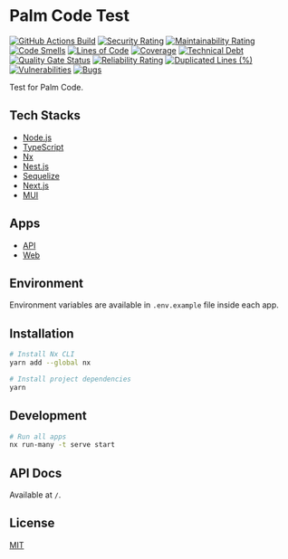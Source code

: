 # Palm Code Test

[![GitHub Actions Build](https://github.com/rafiandria23/palm-code-test/actions/workflows/ci.yaml/badge.svg)](https://github.com/rafiandria23/palm-code-test/actions/workflows/ci.yaml)
[![Security Rating](https://sonarcloud.io/api/project_badges/measure?project=rafiandria23_palm-code-test&metric=security_rating)](https://sonarcloud.io/summary/new_code?id=rafiandria23_palm-code-test)
[![Maintainability Rating](https://sonarcloud.io/api/project_badges/measure?project=rafiandria23_palm-code-test&metric=sqale_rating)](https://sonarcloud.io/summary/new_code?id=rafiandria23_palm-code-test)
[![Code Smells](https://sonarcloud.io/api/project_badges/measure?project=rafiandria23_palm-code-test&metric=code_smells)](https://sonarcloud.io/summary/new_code?id=rafiandria23_palm-code-test)
[![Lines of Code](https://sonarcloud.io/api/project_badges/measure?project=rafiandria23_palm-code-test&metric=ncloc)](https://sonarcloud.io/summary/new_code?id=rafiandria23_palm-code-test)
[![Coverage](https://sonarcloud.io/api/project_badges/measure?project=rafiandria23_palm-code-test&metric=coverage)](https://sonarcloud.io/summary/new_code?id=rafiandria23_palm-code-test)
[![Technical Debt](https://sonarcloud.io/api/project_badges/measure?project=rafiandria23_palm-code-test&metric=sqale_index)](https://sonarcloud.io/summary/new_code?id=rafiandria23_palm-code-test)
[![Quality Gate Status](https://sonarcloud.io/api/project_badges/measure?project=rafiandria23_palm-code-test&metric=alert_status)](https://sonarcloud.io/summary/new_code?id=rafiandria23_palm-code-test)
[![Reliability Rating](https://sonarcloud.io/api/project_badges/measure?project=rafiandria23_palm-code-test&metric=reliability_rating)](https://sonarcloud.io/summary/new_code?id=rafiandria23_palm-code-test)
[![Duplicated Lines (%)](https://sonarcloud.io/api/project_badges/measure?project=rafiandria23_palm-code-test&metric=duplicated_lines_density)](https://sonarcloud.io/summary/new_code?id=rafiandria23_palm-code-test)
[![Vulnerabilities](https://sonarcloud.io/api/project_badges/measure?project=rafiandria23_palm-code-test&metric=vulnerabilities)](https://sonarcloud.io/summary/new_code?id=rafiandria23_palm-code-test)
[![Bugs](https://sonarcloud.io/api/project_badges/measure?project=rafiandria23_palm-code-test&metric=bugs)](https://sonarcloud.io/summary/new_code?id=rafiandria23_palm-code-test)

Test for Palm Code.

## Tech Stacks

- [Node.js](https://nodejs.org)
- [TypeScript](https://typescriptlang.org)
- [Nx](https://nx.dev)
- [Nest.js](https://nestjs.com)
- [Sequelize](https://sequelize.org)
- [Next.js](https://nextjs.org)
- [MUI](https://mui.com)

## Apps

- [API](apps/api/)
- [Web](apps/web/)

## Environment

Environment variables are available in `.env.example` file inside each app.

## Installation

```zsh
# Install Nx CLI
yarn add --global nx

# Install project dependencies
yarn
```

## Development

```zsh
# Run all apps
nx run-many -t serve start
```

## API Docs

Available at `/`.

## License

[MIT](LICENSE)

